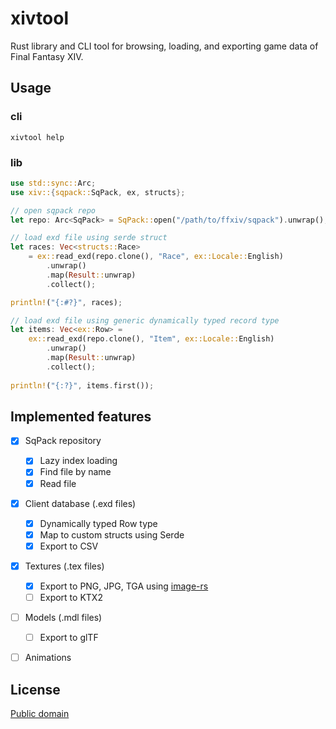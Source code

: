# xivtool

Rust library and CLI tool for browsing, loading, and exporting game data of
Final Fantasy XIV.


## Usage

### cli
```
xivtool help
```

### lib
```rust
use std::sync::Arc;
use xiv::{sqpack::SqPack, ex, structs};

// open sqpack repo
let repo: Arc<SqPack> = SqPack::open("/path/to/ffxiv/sqpack").unwrap();

// load exd file using serde struct
let races: Vec<structs::Race>
    = ex::read_exd(repo.clone(), "Race", ex::Locale::English)
        .unwrap()
        .map(Result::unwrap)
        .collect();

println!("{:#?}", races);

// load exd file using generic dynamically typed record type
let items: Vec<ex::Row> =
    ex::read_exd(repo.clone(), "Item", ex::Locale::English)
        .unwrap()
        .map(Result::unwrap)
        .collect();
        
println!("{:?}", items.first());
```


## Implemented features

* [x] SqPack repository
  * [x] Lazy index loading
  * [x] Find file by name
  * [x] Read file
* [x] Client database (.exd files)
  * [x] Dynamically typed Row type
  * [x] Map to custom structs using Serde
  * [x] Export to CSV
* [x] Textures (.tex files)
  * [x] Export to PNG, JPG, TGA using [image-rs](https://crates.io/crates/image)
  * [ ] Export to KTX2
* [ ] Models (.mdl files)
  * [ ] Export to glTF
* [ ] Animations


## License

[Public domain](UNLICENSE)
